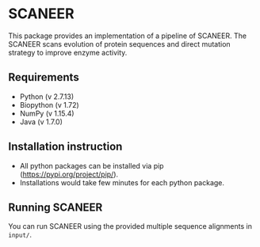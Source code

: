 # SCANEER
This package provides an implementation of a pipeline of SCANEER. The SCANEER scans evolution of protein sequences and direct mutation strategy to improve enzyme activity.

## Requirements
+ Python (v 2.7.13)
+ Biopython (v 1.72)
+ NumPy (v 1.15.4)
+ Java (v 1.7.0)

## Installation instruction
+ All python packages can be installed via pip (https://pypi.org/project/pip/).
+ Installations would take few minutes for each python package.

## Running SCANEER
You can run SCANEER using the provided multiple sequence alignments in ```input/```.
